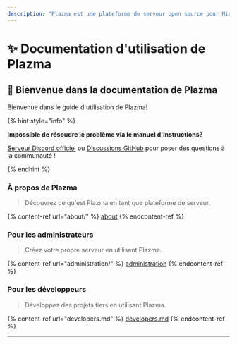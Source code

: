 ```yaml
---
description: "Plazma est une plateforme de serveur open source pour Minecraft: Java Edition qui ajoute une optimisation expérimentale basée sur du papier et des fonctionnalités de personnalisation de plusieurs mécanismes de jeu."
---
```


# ✨ Documentation d'utilisation de Plazma

## 👋 Bienvenue dans la documentation de Plazma

Bienvenue dans le guide d'utilisation de Plazma!

{% hint style="info" %}

**Impossible de résoudre le problème via le manuel d'instructions?**

[Serveur Discord officiel](https://discord.gg/MmfC52K8A8) ou [Discussions GitHub](https://github.com/PlazmaMC/PlazmaBukkit/discussions) pour poser des questions à la communauté !

{% endhint %}

### À propos de Plazma

> Découvrez ce qu'est Plazma en tant que plateforme de serveur.

{% content-ref url="about/" %}
[about](about/)
{% endcontent-ref %}

### Pour les administrateurs

> Créez votre propre serveur en utilisant Plazma.

{% content-ref url="administration/" %}
[administration](administration/)
{% endcontent-ref %}

### Pour les développeurs

> Développez des projets tiers en utilisant Plazma.

{% content-ref url="developers.md" %}
[developers.md](developers.md)
{% endcontent-ref %}

***
